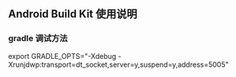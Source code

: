 ## Android Build Kit 使用说明






### gradle 调试方法

export GRADLE_OPTS="-Xdebug -Xrunjdwp:transport=dt_socket,server=y,suspend=y,address=5005"

